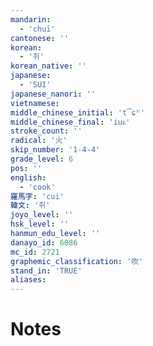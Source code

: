 ```yaml
---
mandarin:
  - 'chuī'
cantonese: ''
korean:
  - '취'
korean_native: ''
japanese:
  - 'SUI'
japanese_nanori: ''
vietnamese:
middle_chinese_initial: 't͡ɕʰ'
middle_chinese_final: 'iuᴇ'
stroke_count: ''
radical: '火'
skip_number: '1-4-4'
grade_level: 6
pos: ''
english:
  - 'cook'
羅馬字: 'cui'
韓文: '취'
joyo_level: ''
hsk_level: ''
hanmun_edu_level: ''
danayo_id: 6086
mc_id: 2721
graphemic_classification: '吹'
stand_in: 'TRUE'
aliases:
---
```


# Notes
